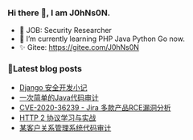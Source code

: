 ### Hi there 👋, I am J0hNs0N.
<!-- <img align="right" src="https://github-readme-stats.vercel.app/api?username=S2eTo&show_icons=true&theme=radical" width=50%/>
<img align="right" src="https://github-readme-stats.vercel.app/api/top-langs/?username=S2eTo&show_icons=true&layout=compact&theme=radical" width=50%/>-->

- 🔭 JOB: Security Researcher
- 🌱 I’m currently learning PHP Java Python Go now.
- ✨ Gitee: https://gitee.com/J0hNs0N

### 📖Latest blog posts

<!-- BLOG-POST-LIST:START -->
- [Django 安全开发小记](https://forum.butian.net/share/1302)
- [一次简单的Java代码审计](https://forum.butian.net/share/987)
- [CVE-2020-36239 - Jira 多款产品RCE漏洞分析](https://forum.butian.net/share/653)
- [HTTP 2 协议学习与实战](https://forum.butian.net/share/350)
- [某客户关系管理系统代码审计](https://forum.butian.net/share/341)
<!-- BLOG-POST-LIST:END -->


<!--
**S2eTo/S2eTo** is a ✨ _special_ ✨ repository because its `README.md` (this file) appears on your GitHub profile.

Here are some ideas to get you started:

- 🔭 A student..
- 🌱 I’m currently learning PHP Java Python Go now.
- 👯 I’m looking to collaborate on ...
- 🤔 I’m looking for help with ...
- 💬 Ask me about ...
- 📫 How to reach me: ...
- 😄 Pronouns: ...
- ⚡ Fun fact: ...
-->
